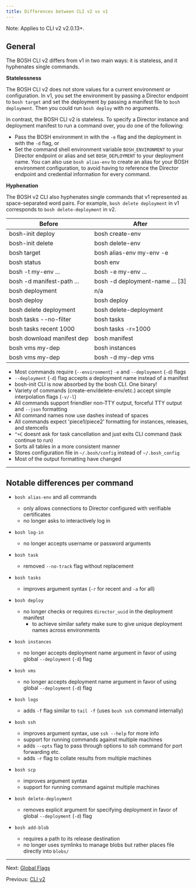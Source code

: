 ```yaml
---
title: Differences between CLI v2 vs v1
---
```


<p class="note">Note: Applies to CLI v2 v2.0.13+.</p>

## <a id="general"></a> General

The BOSH CLI v2 differs from v1 in two main ways: it is stateless, and it hyphenates single commands.

<strong>Statelessness</strong>

The BOSH CLI v2 does not store values for a current environment or configuration. 
In v1, you set the environment by passing a Director endpoint to `bosh target` and set the deployment by passing a manifest 
file to `bosh deployment`. Then you could run `bosh deploy` with no arguments.

In contrast, the BOSH CLI v2 is stateless. To specify a Director instance and deployment manifest to run a command over, 
you do one of the following:

* Pass the BOSH environment in with the `-e` flag and the deployment in with the `-d` flag, or
* Set the command shell environment variable `BOSH_ENVIRONMENT` to your Director endpoint or alias and set `BOSH_DEPLOYMENT` to your deployment name. You can also use `bosh alias-env` to create an alias for your BOSH environment configuration, to avoid having to reference the Director endpoint and credential information for every command.

<strong>Hyphenation</strong>

The BOSH v2 CLI also hyphenates single commands that v1 represented as space-separated word pairs. 
For example, `bosh delete deployment` in v1 corresponds to `bosh delete-deployment` in v2.

| Before                      | After
|-----------------------------|-----------------------------
| bosh-init deploy <manifest> | bosh create-env <manifest>
| bosh-init delete <manifest> | bosh delete-env <manifest>
| bosh target <ip>            | bosh alias-env my-env -e <ip>
| bosh status                 | bosh env
| bosh -t my-env ...          | bosh -e my-env ...
| bosh -d manifest-path ...   | bosh -d deployment-name ... [3]
| bosh deployment <manifest>  | n/a
| bosh deploy                 | bosh deploy <manifest>
| bosh delete deployment      | bosh delete-deployment
| bosh tasks --no-filter      | bosh tasks
| bosh tasks recent 1000      | bosh tasks -r=1000
| bosh download manifest dep  | bosh manifest
| bosh vms my-dep             | bosh instances
| bosh vms my-dep             | bosh -d my-dep vms

- Most commands require (`--environment`) `-e` and `--deployment` (`-d`) flags
- `--deployment` (`-d`) flag accepts a deployment name instead of a manifest
- bosh-init CLI is now absorbed by the bosh CLI. One binary!
- Variety of commands (create-env/delete-env/etc.) accept simple interpolation flags (`-v/-l`)
- All commands support friendlier non-TTY output, forceful TTY output and `--json` formatting
- All command names now use dashes instead of spaces
- All commands expect 'piece1/piece2' formatting for instances, releases, and stemcells
- `^+C` doesnt ask for task cancellation and just exits CLI command (task continue to run)
- Sorts all tables in a more consistent manner
- Stores configuration file in `~/.bosh/config` instead of `~/.bosh_config`
- Most of the output formatting have changed

---
## <a id="cmd"></a> Notable differences per command

- `bosh alias-env` and all commands
  - only allows connections to Director configured with verifiable certificates
  - no longer asks to interactively log in

- `bosh log-in`
  - no longer accepts username or password arguments

- `bosh task`
  - removed `--no-track` flag without replacement

- `bosh tasks`
  - improves argument syntax (`-r` for recent and `-a` for all)

- `bosh deploy`
  - no longer checks or requires `director_uuid` in the deployment manifest
    - to achieve similar safety make sure to give unique deployment names across environments

- `bosh instances`
  - no longer accepts deployment name argument in favor of using global `--deployment` (`-d`) flag

- `bosh vms`
  - no longer accepts deployment name argument in favor of using global `--deployment` (`-d`) flag

- `bosh logs`
  - adds `-f` flag similar to `tail -f` (uses `bosh ssh` command internally)

- `bosh ssh`
  - improves argument syntax, use `ssh --help` for more info
  - support for running commands against multiple machines
  - adds `--opts` flag to pass through options to ssh command for port forwarding etc.
  - adds `-r` flag to collate results from multiple machines

- `bosh scp`
  - improves argument syntax
  - support for running command against multiple machines

- `bosh delete-deployment`
  - removes explicit argument for specifying deployment in favor of global `--deployment` (`-d`) flag

- `bosh add-blob`
  - requires a path to its release destination
  - no longer uses symlinks to manage blobs but rather places file directly into `blobs/`

---
Next: [Global Flags](cli-global-flags.md)

Previous: [CLI v2](cli-v2.md)
